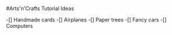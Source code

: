#Arts'n'Crafts Tutorial Ideas

-[] Handmade cards
-[] Airplanes
-[] Paper trees
-[] Fancy cars
-[] Computers 
